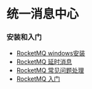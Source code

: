 # 统一消息中心

### 安装和入门

* [RocketMQ windows安装](https://www.jianshu.com/p/4a275e779afa)
* [RocketMQ 延时消息](https://www.cnblogs.com/hzmark/p/mq-delay-msg.html)
* [RocketMQ 常见问题处理](https://blog.csdn.net/wangmx1993328/article/details/81588217)
* [RocketMQ 入门](https://www.jianshu.com/p/824066d70da8)

